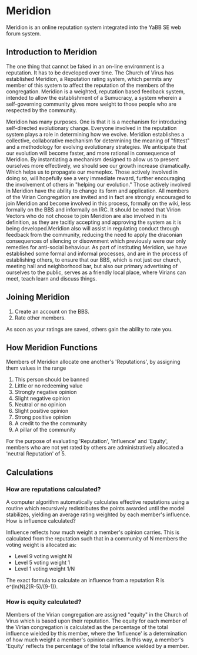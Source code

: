 Meridion
========

Meridion is an online reputation system integrated into the YaBB SE web forum system.

Introduction to Meridion
------------------------

The one thing that cannot be faked in an on-line environment is a reputation. It has to be developed over time. The Church of Virus has established Meridion, a Reputation rating system, which permits any member of this system to affect the reputation of the members of the congregation. Meridion is a weighted, reputation based feedback system, intended to allow the establishment of a Sumucracy, a system wherein a self-governing community gives more weight to those people who are respected by the community.

Meridion has many purposes. One is that it is a mechanism for introducing self-directed evolutionary change. Everyone involved in the reputation system plays a role in determining how we evolve. Meridion establishes a collective, collaborative mechanism for determining the meaning of "fittest" and a methodology for evolving evolutionary strategies. We anticipate that our evolution will become faster, and more rational in consequence of Meridion. By instantiating a mechanism designed to allow us to present ourselves more effectively, we should see our growth increase dramatically. Which helps us to propagate our memeplex. Those actively involved in doing so, will hopefully see a very immediate reward, further encouraging the involvement of others in "helping our evolution." Those actively involved in Meridion have the ability to change its form and application. All members of the Virian Congregation are invited and in fact are strongly encouraged to join Meridion and become involved in this process, formally on the wiki, less formally on the BBS and informally on IRC. It should be noted that Virion Vectors who do not choose to join Meridion are also involved in its definition, as they are tacitly accepting and approving the system as it is being developed.Meridion also will assist in regulating conduct through feedback from the community, reducing the need to apply the draconian consequences of silencing or disownment which previously were our only remedies for anti-social behaviour. As part of instituting Meridion, we have established some formal and informal processes, and are in the process of establishing others, to ensure that our BBS, which is not just our church, meeting hall and neighborhood bar, but also our primary advertising of ourselves to the public, serves as a friendly local place, where Virians can meet, teach learn and discuss things.


Joining Meridion
----------------

1. Create an account on the BBS.
2. Rate other members.

As soon as your ratings are saved, others gain the ability to rate you.

How Meridion Functions
----------------------

Members of Meridion allocate one another's 'Reputations', by assigning them values in the range

1. This person should be banned
2. Little or no redeeming value
3. Strongly negative opinion
4. Slight negative opinion
5. Neutral or no opinion
6. Slight positive opinion
7. Strong positive opinion
8. A credit to the the community
9. A pillar of the community

For the purpose of evaluating 'Reputation', 'Influence' and 'Equity', members who are not yet rated by others are administratively allocated a 'neutral Reputation' of 5.

Calculations
------------

### How are reputations calculated?

A computer algorithm automatically calculates effective reputations using a routine which recursively redistributes the points awarded until the model stabilizes, yielding an average rating weighted by each member's influence.
How is influence calculated?

Influence reflects how much weight a member's opinion carries. This is calculated from the reputation such that in a community of N members the voting weight is allocated as:

- Level 9 voting weight N
- Level 5 voting weight 1
- Level 1 voting weight 1/N

The exact formula to calculate an influence from a reputation R is e^(ln(N)*2*(R-5)/(9-1)).

### How is equity calculated?

Members of the Virian congregation are assigned "equity" in the Church of Virus which is based upon their reputation. The equity for each member of the Virian congregation is calculated as the percentage of the total influence wielded by this member, where the 'Influence' is a determination of how much weight a member's opinion carries. In this way, a member's 'Equity' reflects the percentage of the total influence wielded by a member.
